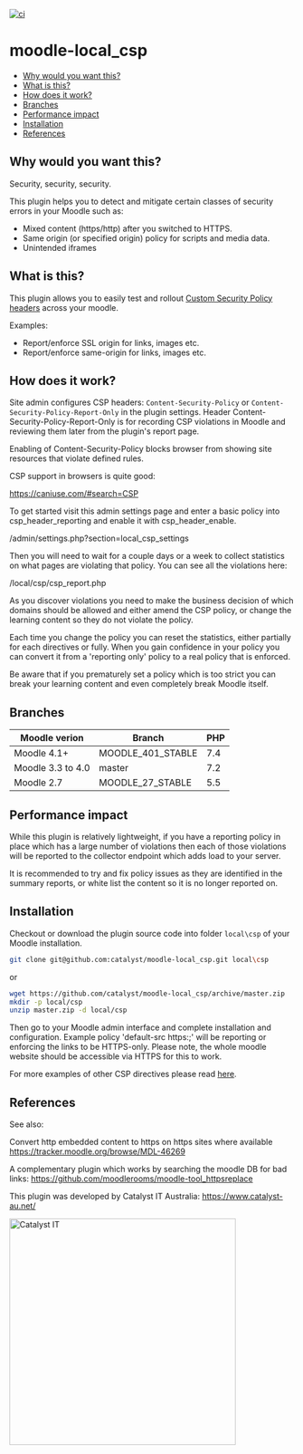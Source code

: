 [![ci](https://github.com/catalyst/moodle-local_csp/actions/workflows/ci.yml/badge.svg?branch=MOODLE_401_STABLE)](https://github.com/catalyst/moodle-local_csp/actions/workflows/ci.yml?branch=MOODLE_401_STABLE)

# moodle-local_csp

* [Why would you want this?](#why-would-you-want-this)
* [What is this?](#what-is-this)
* [How does it work?](#how-does-it-work)
* [Branches](#branches)
* [Performance impact](#performance-impact)
* [Installation](#installation)
* [References](#references)

Why would you want this?
------------------------
Security, security, security.

This plugin helps you to detect and mitigate certain classes of security errors in your Moodle such as:

 - Mixed content (https/http) after you switched to HTTPS.
 - Same origin (or specified origin) policy for scripts and media data.
 - Unintended iframes

What is this?
-------------
This plugin allows you to easily test and rollout [Custom Security Policy headers](https://developer.mozilla.org/en-US/docs/Web/HTTP/CSP) across your moodle.

Examples: 
 - Report/enforce SSL origin for links, images etc.
 - Report/enforce same-origin for links, images etc.

How does it work?
-----------------

Site admin configures CSP headers: `Content-Security-Policy` or `Content-Security-Policy-Report-Only` in the plugin settings.
Header Content-Security-Policy-Report-Only is for recording CSP violations in Moodle and reviewing them later from the plugin's report page.

Enabling of Content-Security-Policy blocks browser from showing site resources that violate defined rules.

CSP support in browsers is quite good:

https://caniuse.com/#search=CSP

To get started visit this admin settings page and enter a basic policy into csp_header_reporting and enable it with csp_header_enable.

/admin/settings.php?section=local_csp_settings

Then you will need to wait for a couple days or a week to collect statistics on what pages are violating that policy.
You can see all the violations here:

/local/csp/csp_report.php

As you discover violations you need to make the business decision of which domains should be allowed and either amend the CSP policy, or change the learning content so they do not violate the policy.

Each time you change the policy you can reset the statistics, either partially for each directives or fully.
When you gain confidence in your policy you can convert it from a 'reporting only' policy to a real policy that is enforced.

Be aware that if you prematurely set a policy which is too strict you can break your learning content and even completely break Moodle itself.


Branches
--------

| Moodle verion     | Branch                | PHP       |
| ----------------- | --------------------- | --------  |
| Moodle 4.1+       | MOODLE_401_STABLE     | 7.4       |
| Moodle 3.3 to 4.0 | master                | 7.2       |
| Moodle 2.7        | MOODLE_27_STABLE      | 5.5       |

Performance impact
------------------

While this plugin is relatively lightweight, if you have a reporting policy in place which has a large
number of violations then each of those violations will be reported to the collector endpoint which adds load to your server.

It is recommended to try and fix policy issues as they are identified in the summary reports, or white list the content so it is no longer reported on.


Installation
------------
Checkout or download the plugin source code into folder `local\csp` of your Moodle installation.

```sh
git clone git@github.com:catalyst/moodle-local_csp.git local\csp
```
or
```sh
wget https://github.com/catalyst/moodle-local_csp/archive/master.zip
mkdir -p local/csp
unzip master.zip -d local/csp
```
Then go to your Moodle admin interface and complete installation and configuration.
Example policy 'default-src https:;' will be reporting or enforcing the links to be HTTPS-only. Please note, the whole moodle website should be accessible via HTTPS for this to work.

For more examples of other CSP directives please read [here](https://developer.mozilla.org/en-US/docs/Web/HTTP/CSP).

References
----------

See also:

Convert http embedded content to https on https sites where available
https://tracker.moodle.org/browse/MDL-46269

A complementary plugin which works by searching the moodle DB for bad links:
https://github.com/moodlerooms/moodle-tool_httpsreplace


This plugin was developed by Catalyst IT Australia:
https://www.catalyst-au.net/

<img alt="Catalyst IT" src="https://cdn.rawgit.com/CatalystIT-AU/moodle-auth_saml2/master/pix/catalyst-logo.svg" width="400">
